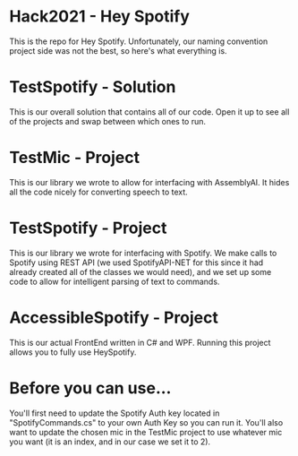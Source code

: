 # Hack2021 - Hey Spotify

This is the repo for Hey Spotify. Unfortunately, our naming convention project side was not the best, so here's what everything is.

# TestSpotify - Solution
This is our overall solution that contains all of our code. Open it up to see all of the projects and swap between which ones to run.

# TestMic - Project
This is our library we wrote to allow for interfacing with AssemblyAI. It hides all the code nicely for converting speech to text.

# TestSpotify - Project
This is our library we wrote for interfacing with Spotify. We make calls to Spotify using REST API (we used SpotifyAPI-NET for this since it had already created all of the classes we would need), and we set up some code to allow for intelligent parsing of text to commands.

# AccessibleSpotify - Project
This is our actual FrontEnd written in C# and WPF. Running this project allows you to fully use HeySpotify.

# Before you can use...
You'll first need to update the Spotify Auth key located in "SpotifyCommands.cs" to your own Auth Key so you can run it. You'll also want to update the chosen mic in the TestMic project to use whatever mic you want (it is an index, and in our case we set it to 2).